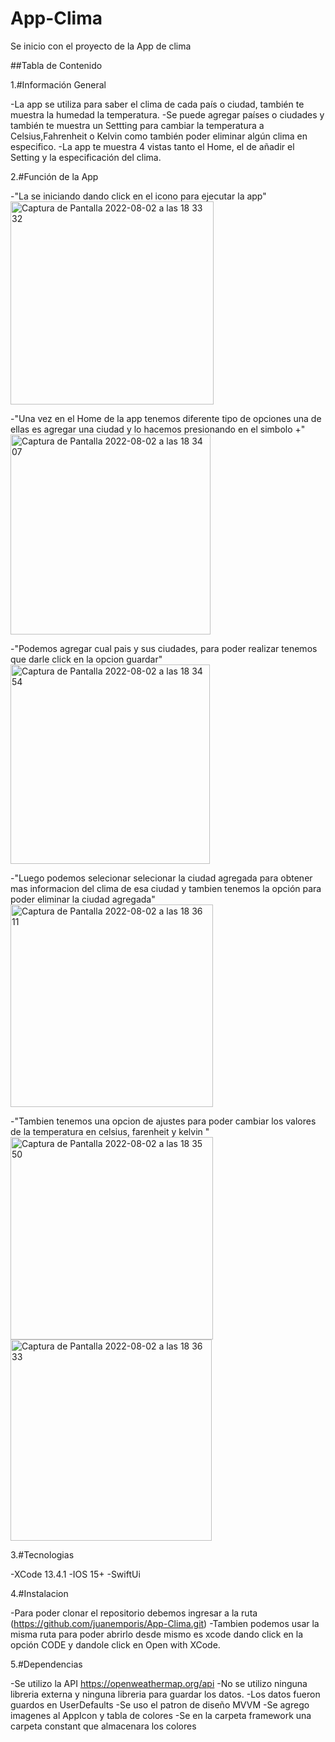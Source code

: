 # App-Clima
Se inicio con el proyecto de la App de clima 

##Tabla de Contenido

1.#Información General

-La app se utiliza para saber el clima de cada país o ciudad, también te muestra la humedad la temperatura.
-Se puede agregar países o ciudades y también te muestra un Settting para cambiar la temperatura a Celsius,Fahrenheit o Kelvin como también poder eliminar algún clima en especifico.
-La app te muestra 4 vistas tanto el Home, el de añadir el Setting y la especificación del clima.

2.#Función de la App

-"La se iniciando dando click en el icono para ejecutar la app"
<img width="325" alt="Captura de Pantalla 2022-08-02 a las 18 33 32" src="https://user-images.githubusercontent.com/89556060/182496519-b3a25d26-785c-432b-a6f1-490754ebd845.png">

-"Una vez en el Home de la app tenemos diferente tipo de opciones una de ellas es agregar una ciudad y lo hacemos presionando en el simbolo +"
<img width="320" alt="Captura de Pantalla 2022-08-02 a las 18 34 07" src="https://user-images.githubusercontent.com/89556060/182497339-4695efd6-1bdb-4719-89ae-0eda216514ee.png">

-"Podemos agregar cual pais y sus ciudades, para poder realizar tenemos que darle click en la opcion guardar"
<img width="319" alt="Captura de Pantalla 2022-08-02 a las 18 34 54" src="https://user-images.githubusercontent.com/89556060/182497458-2ebe929b-5bd7-4254-b36a-92afdfdbcef9.png">

-"Luego podemos selecionar selecionar la ciudad agregada para obtener mas informacion del clima de esa ciudad y tambien tenemos la opción para poder
eliminar la ciudad agregada"
<img width="324" alt="Captura de Pantalla 2022-08-02 a las 18 36 11" src="https://user-images.githubusercontent.com/89556060/182497785-abd1bb00-e8e2-4002-b48e-9581be91fdb0.png">

-"Tambien tenemos una opcion de ajustes para poder cambiar los valores de la temperatura en celsius, farenheit y kelvin "
<img width="324" alt="Captura de Pantalla 2022-08-02 a las 18 35 50" src="https://user-images.githubusercontent.com/89556060/182498198-faa93824-8a89-4ac0-8d32-2295cfd45bbb.png">
<img width="322" alt="Captura de Pantalla 2022-08-02 a las 18 36 33" src="https://user-images.githubusercontent.com/89556060/182498211-fef8d6f7-f404-4809-a58f-40e7f8abdfd2.png">


3.#Tecnologias 

-XCode 13.4.1
-IOS 15+
-SwiftUi

4.#Instalacion

-Para poder clonar el repositorio debemos ingresar a la ruta (https://github.com/juanemporis/App-Clima.git)
-Tambien podemos usar la misma ruta para poder abrirlo desde mismo es xcode dando click en la opción CODE y dandole click en Open with XCode.

5.#Dependencias

-Se utilizo la API https://openweathermap.org/api
-No se utilizo ninguna libreria externa y ninguna libreria para guardar los datos.
-Los datos fueron guardos en UserDefaults
-Se uso el patron de diseño MVVM
-Se agrego imagenes al AppIcon y tabla de colores
-Se en la carpeta framework una carpeta constant que almacenara los colores
